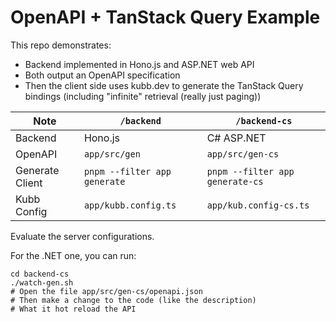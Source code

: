 # OpenAPI + TanStack Query Example

This repo demonstrates:

- Backend implemented in Hono.js and ASP.NET web API
- Both output an OpenAPI specification
- Then the client side uses kubb.dev to generate the TanStack Query bindings (including "infinite" retrieval (really just paging))

|Note|`/backend`|`/backend-cs`|
|--|--|--|
|Backend|Hono.js|C# ASP.NET|
|OpenAPI|`app/src/gen`|`app/src/gen-cs`|
|Generate Client|`pnpm --filter app generate`|`pnpm --filter app generate-cs`|
|Kubb Config|`app/kubb.config.ts`|`app/kub.config-cs.ts`|

Evaluate the server configurations.

For the .NET one, you can run:

```shell
cd backend-cs
./watch-gen.sh
# Open the file app/src/gen-cs/openapi.json
# Then make a change to the code (like the description)
# What it hot reload the API
```
